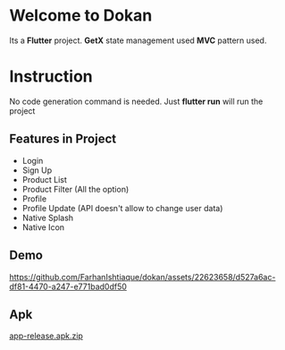 # Welcome to Dokan

Its a **Flutter** project. **GetX** state management used **MVC** pattern used.


# Instruction

No code generation command is needed. Just **flutter run** will run the project

## Features in Project

- Login
- Sign Up
- Product List
- Product Filter (All the option)
- Profile
- Profile Update (API doesn't allow to change user data)
- Native Splash
- Native Icon

## Demo
https://github.com/FarhanIshtiaque/dokan/assets/22623658/d527a6ac-df81-4470-a247-e771bad0df50

## Apk 
[app-release.apk.zip](https://github.com/user-attachments/files/15672230/app-release.apk.zip)